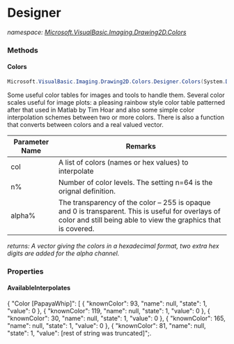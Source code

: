 ﻿# Designer
_namespace: <a href="#" onClick="load('/docs/Microsoft.VisualBasic.Imaging.Drawing2D.Colors/index.md')">Microsoft.VisualBasic.Imaging.Drawing2D.Colors</a>_





### Methods

#### Colors
```csharp
Microsoft.VisualBasic.Imaging.Drawing2D.Colors.Designer.Colors(System.Drawing.Color[],System.Int32,System.Int32)
```
Some useful color tables for images and tools to handle them.
 Several color scales useful for image plots: a pleasing rainbow style color table patterned after 
 that used in Matlab by Tim Hoar and also some simple color interpolation schemes between two or 
 more colors. There is also a function that converts between colors and a real valued vector.

|Parameter Name|Remarks|
|--------------|-------|
|col|A list of colors (names or hex values) to interpolate|
|n%|Number of color levels. The setting n=64 is the orignal definition.|
|alpha%|The transparency of the color – 255 is opaque and 0 is transparent. This is useful for overlays of color and still being able to view the graphics that is covered.|


_returns: A vector giving the colors in a hexadecimal format, two extra hex digits are added for the alpha channel._


### Properties

#### AvailableInterpolates
{ 
 "Color [PapayaWhip]": [
 {
 "knownColor": 93,
 "name": null,
 "state": 1,
 "value": 0
 },
 {
 "knownColor": 119,
 "name": null,
 "state": 1,
 "value": 0
 },
 {
 "knownColor": 30,
 "name": null,
 "state": 1,
 "value": 0
 },
 {
 "knownColor": 165,
 "name": null,
 "state": 1,
 "value": 0
 },
 {
 "knownColor": 81,
 "name": null,
 "state": 1,
 "value": [rest of string was truncated]";.
